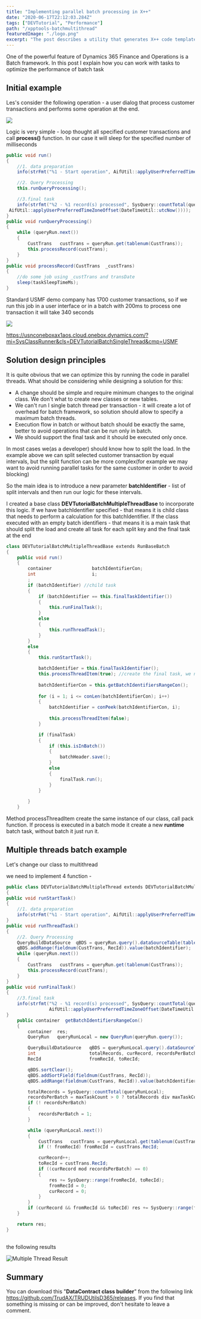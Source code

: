 ```yaml
---
title: "Implementing parallel batch processing in X++"
date: "2020-06-17T22:12:03.284Z"
tags: ["DEVTutorial", "Performance"]
path: "/xpptools-batchmultithread"
featuredImage: "./logo.png"
excerpt: "The post describes a utility that generates X++ code template for Data provider and Controller classes."
---
```


One of the powerful feature of Dynamics 365 Finance and Operations is a Batch framework. In this post I explain how you can work with tasks to optimize the performance of batch task

## Initial example 

Les's consider the following operation - a user dialog that process customer transactions and performs some operation at the end. 

![](SingleThreadBatch.png)



Logic is very simple - loop thought all specified customer transactions and call **process()** function. In our case it will sleep for the specified number of milliseconds

```csharp
public void run()
{
    //1. data preparation
    info(strFmt("%1 - Start operation", AifUtil::applyUserPreferredTimeZoneOffset(DateTimeUtil::utcNow())));

    //2. Query Processing
    this.runQueryProcessing();

    //3.final task
    info(strfmt("%2 - %1 record(s) processed", SysQuery::countTotal(queryRun),
 AifUtil::applyUserPreferredTimeZoneOffset(DateTimeUtil::utcNow())));
}
public void runQueryProcessing()
{
    while (queryRun.next())
    {
        CustTrans   custTrans = queryRun.get(tablenum(CustTrans));
        this.processRecord(custTrans);
    }
}
public void processRecord(CustTrans  _custTrans)
{
    //do some job using _custTrans and transDate
    sleep(taskSleepTimeMs);
}
```

Standard USMF demo company has 1700 customer transactions, so if we run this job in a user interface or in a batch with 200ms to process one transaction it will take 340 seconds

![](BatchResults.png)

https://usnconeboxax1aos.cloud.onebox.dynamics.com/?mi=SysClassRunner&cls=DEVTutorialBatchSingleThread&cmp=USMF

## Solution design principles

It is quite obvious that we can optimize this by running the code in parallel threads. What should be considering while designing a solution for this:

- A change should be simple and require minimum changes to the original class. We don't what to create new classes or new tables. 
- We can't run I single batch thread per transaction - it will create a lot of overhead for batch framework, so solution should allow to specify a maximum batch threads.
- Execution flow in batch or without batch should be exactly the same, better to avoid operations that can be run only in batch. 
- We should support the final task and it should be executed only once.

In most cases we(as a developer) should know how to split the load. In the example above we can split selected customer transaction by equal intervals, but the split function can be more complex(for example we may want to avoid running parallel tasks for the same customer in order to avoid blocking)

So the main idea is to introduce a new parameter **batchIdentifier** - list of split intervals and then run our logic for these intervals.

I created a base class **DEVTutorialBatchMultipleThreadBase** to incorporate this logic. If we have batchIdentifier specified - that means it is child class that needs to perform a calculation for this batchIdentifier. If the class executed with an empty batch identifiers - that means it is a main task that should split the load and create all task for each split key and the final task at the end

```csharp
class DEVTutorialBatchMultipleThreadBase extends RunBaseBatch
{
    public void run()
    {
        container               batchIdentifierCon;
        int                     i;
        ;
        if (batchIdentifier) //child task
        {
            if (batchIdentifier == this.finalTaskIdentifier())
            {
                this.runFinalTask();
            }
            else
            {
                this.runThreadTask();
            }        
        }
        else
        {
            this.runStartTask();

            batchIdentifier = this.finalTaskIdentifier();
            this.processThreadItem(true); //create the final task, we need a dependency, so create it in the beggining.
        
            batchIdentifierCon = this.getBatchIdentifiersRangeCon();
                
            for (i = 1; i <= conLen(batchIdentifierCon); i++)
            {
                batchIdentifier = conPeek(batchIdentifierCon, i);
        
                this.processThreadItem(false);        
            }

            if (finalTask)
            {
                if (this.isInBatch())
                {
                    batchHeader.save();
                }
                else
                {
                    finalTask.run();
                }
            }
        
        }        
    }
```

Method processThreadItem create the same instance of our class, call pack function. If process is executed in a batch mode it create a new **runtime** batch task, without batch it just run it.

## Multiple threads batch example

Let's change our class to multithread 

we need to implement 4 function - 

```csharp
public class DEVTutorialBatchMultipleThread extends DEVTutorialBatchMultipleThreadBase
{
public void runStartTask()
{
    //1. data preparation
    info(strFmt("%1 - Start operation", AifUtil::applyUserPreferredTimeZoneOffset(DateTimeUtil::utcNow())));
}
public void runThreadTask()
{
	//2. Query Processing
	QueryBuildDataSource  qBDS = queryRun.query().dataSourceTable(tablenum(CustTrans));
    qBDS.addRange(fieldnum(CustTrans, RecId)).value(batchIdentifier);
    while (queryRun.next())
    {
        CustTrans   custTrans = queryRun.get(tablenum(CustTrans));
        this.processRecord(custTrans);
    }
}
public void runFinalTask()
{
    //3.final task
    info(strfmt("%2 - %1 record(s) processed", SysQuery::countTotal(queryRun),
                AifUtil::applyUserPreferredTimeZoneOffset(DateTimeUtil::utcNow())));
}
    public container  getBatchIdentifiersRangeCon()
    {
        container  res;
        QueryRun   queryRunLocal = new QueryRun(queryRun.query());

        QueryBuildDataSource   qBDS = queryRunLocal.query().dataSourceTable(tablenum(CustTrans));
        int                    totalRecords, curRecord, recordsPerBatch;
        RecId                  fromRecId, toRecId;

        qBDS.sortClear();
        qBDS.addSortField(fieldnum(CustTrans, RecId));
        qBDS.addRange(fieldnum(CustTrans, RecId)).value(batchIdentifier);

        totalRecords = SysQuery::countTotal(queryRunLocal);
        recordsPerBatch = maxTaskCount > 0 ? totalRecords div maxTaskCount : totalRecords;        
        if (! recordsPerBatch)
        {
            recordsPerBatch = 1;
        }

        while (queryRunLocal.next())
        {
            CustTrans   custTrans = queryRunLocal.get(tablenum(CustTrans));
            if (! fromRecId) fromRecId = custTrans.RecId;

            curRecord++;
            toRecId = custTrans.RecId;
            if ((curRecord mod recordsPerBatch) == 0)
            {
                res += SysQuery::range(fromRecId, toRecId);
                fromRecId = 0;
                curRecord = 0;
            }            
        }        
        if (curRecord && fromRecId && toRecId) res += SysQuery::range(fromRecId, toRecId);
    }

    return res;
}
    
```



the following results

![Multiple Thread Result](MultipleThreadResult.png)



## Summary

You can download this "**DataContract class builder**" from the following link https://github.com/TrudAX/TRUDUtilsD365/releases. If you find that something is missing or can be improved, don't hesitate to leave a comment.
